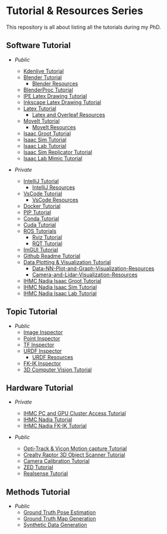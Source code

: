 # Tutorial & Resources Series
This repository is all about listing all the tutorials during my PhD.

## Software Tutorial
- *Public*
  - [Kdenlive Tutorial](https://github.com/ArghyaChatterjee/Kdenlive-Tutorial)
  - [Blender Tutorial](https://github.com/ArghyaChatterjee/Blender-Tutorial)
    - [Blender Resources](https://github.com/ArghyaChatterjee/Blender-Resources)
  - [BlenderProc Tutorial]()  
  - [IPE Latex Drawing Tutorial](https://github.com/ArghyaChatterjee/IPE-Latex-Drawing-Tutorial)
  - [Inkscape Latex Drawing Tutorial](https://github.com/ArghyaChatterjee/Inkscape-Latex-Drawing-Tutorial)
  - [Latex Tutorial](https://github.com/ArghyaChatterjee/Latex-and-Overleaf-Tutorial)
    - [Latex and Overleaf Resources](https://github.com/ArghyaChatterjee/Latex-and-Overleaf-Resources) 
  - [MoveIt Tutorial](https://github.com/ArghyaChatterjee/MoveIt-Tutorial)
    - [MoveIt Resources](https://github.com/ArghyaChatterjee/MoveIt-Resources) 
  - [Isaac Groot Tutorial](https://github.com/ArghyaChatterjee/Isaac-Groot-Tutorial) 
  - [Isaac Sim Tutorial](https://github.com/ArghyaChatterjee/Isaac-Sim-Tutorial)
  - [Isaac Lab Tutorial](https://github.com/ArghyaChatterjee/Isaac-Lab-Tutorial)
  - [Isaac Sim Replicator Tutorial]()
  - [Isaac Lab Mimic Tutorial]()

- *Private*
  - [IntelliJ Tutorial]()
    - [IntelliJ Resources]()
  - [VsCode Tutorial]()
    - [VsCode Resources]()
  - [Docker Tutorial](https://github.com/ArghyaChatterjee/Docker-Tutorial)
  - [PIP Tutorial](https://github.com/ArghyaChatterjee/PIP-Tutorial)
  - [Conda Tutorial](https://github.com/ArghyaChatterjee/Conda-Tutorial)
  - [Cuda Tutorial](https://github.com/ArghyaChatterjee/Cuda-Tutorial)
  - [ROS Tutorials](https://github.com/robosavvy/ROS_Tutorials)
    - [Rviz Tutorial](https://github.com/ArghyaChatterjee/Rviz-Tutorial)
    - [RQT Tutorial](https://github.com/ArghyaChatterjee/RQT-Tutorial)
  - [ImGUI Tutorial](https://github.com/ArghyaChatterjee/ImGUI-Tutorial)
  - [Github Readme Tutorial](https://github.com/ArghyaChatterjee/Github-Readme-Tutorial)
  - [Data Plotting & Visualization Tutorial](https://github.com/ArghyaChatterjee/Data-Plotting-Visualization-Tutorial)
    - [Data-NN-Plot-and-Graph-Visualization-Resources](https://github.com/ArghyaChatterjee/Data-NN-Plot-and-Graph-Visualization-Resources)
    - [Camera-and-Lidar-Visualization-Resources](https://github.com/ArghyaChatterjee/Camera-and-Lidar-Visualization-Resources)
  - [IHMC Nadia Isaac Groot Tutorial](https://github.com/ArghyaChatterjee/Isaac-Groot-Tutorial) 
  - [IHMC Nadia Isaac Sim Tutorial](https://github.com/ArghyaChatterjee/Isaac-Sim-Tutorial)
  - [IHMC Nadia Isaac Lab Tutorial](https://github.com/ArghyaChatterjee/Isaac-Lab-Tutorial)
## Topic Tutorial
- *Public*
  - [Image Inspector](https://github.com/ArghyaChatterjee/image-inspector)
  - [Point Inspector](https://github.com/ArghyaChatterjee/point-inspector)
  - [TF Inspector](https://github.com/ArghyaChatterjee/TF-Inspector)
  - [URDF Inspector](https://github.com/ArghyaChatterjee/URDF-Inspector)
    - [URDF Resources](https://github.com/ArghyaChatterjee/URDF-Resources) 
  - [FK-IK Inspector](https://github.com/ArghyaChatterjee/IK-Inspector)
  - [3D Computer Vision Tutorial](https://github.com/mint-lab/3dv_tutorial) 

## Hardware Tutorial
- *Private*
  - [IHMC PC and GPU Cluster Access Tutorial](https://github.com/ArghyaChatterjee/IHMC-PC-and-GPU-Cluster-Access-Tutorial)
  - [IHMC Nadia Tutorial](https://github.com/ArghyaChatterjee/IHMC-Nadia-Tutorial)
  - [IHMC Nadia FK-IK Tutorial](https://github.com/ArghyaChatterjee/IHMC-Nadia-FK-IK-Tutorial)

- *Public*
  - [Opti-Track & Vicon Motion capture Tutorial](https://github.com/ArghyaChatterjee/Optitrack-and-Vicon-Mocap-Tutorial)
  - [Crealty Raptor 3D Object Scanner Tutorial](https://github.com/ArghyaChatterjee/All-About-Creality-Raptor-Scanner)
  - [Camera Calibration Tutorial](https://github.com/ArghyaChatterjee/Camera-Calibration-Tutorial)
  - [ZED Tutorial](https://github.com/ArghyaChatterjee/ZED-Tutorial)
  - [Realsense Tutorial](https://github.com/ArghyaChatterjee/Realsense-Tutorial)

## Methods Tutorial
- *Public*
  - [Ground Truth Pose Estimation](https://github.com/ArghyaChatterjee/Ground-Truth-Pose-Estimation)
  - [Ground Truth Map Generation](https://github.com/ArghyaChatterjee/Ground-Truth-Map-Generation)
  - [Synthetic Data Generation](https://github.com/ArghyaChatterjee/Synthetic-Data-Generation)
